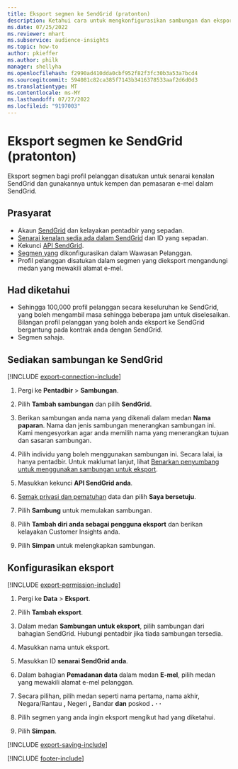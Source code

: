 ```yaml
---
title: Eksport segmen ke SendGrid (pratonton)
description: Ketahui cara untuk mengkonfigurasikan sambungan dan eksport ke SendGrid.
ms.date: 07/25/2022
ms.reviewer: mhart
ms.subservice: audience-insights
ms.topic: how-to
author: pkieffer
ms.author: philk
manager: shellyha
ms.openlocfilehash: f2990ad410dda0cbf952f82f3fc30b3a53a7bcd4
ms.sourcegitcommit: 594081c82ca385f7143b3416378533aaf2d6d0d3
ms.translationtype: MT
ms.contentlocale: ms-MY
ms.lasthandoff: 07/27/2022
ms.locfileid: "9197003"
---
```

# <a name="export-segments-to-sendgrid-preview"></a>Eksport segmen ke SendGrid (pratonton)

Eksport segmen bagi profil pelanggan disatukan untuk senarai kenalan SendGrid dan gunakannya untuk kempen dan pemasaran e-mel dalam SendGrid.

## <a name="prerequisites"></a>Prasyarat

- Akaun [SendGrid](https://sendgrid.com/) dan kelayakan pentadbir yang sepadan.
- [Senarai kenalan sedia ada dalam SendGrid](https://sendgrid.com/docs/ui/managing-contacts/create-and-manage-contacts/#manage-contacts) dan ID yang sepadan.
- Kekunci [API SendGrid](https://sendgrid.com/docs/ui/account-and-settings/api-keys/).
- [Segmen yang](segments.md) dikonfigurasikan dalam Wawasan Pelanggan.
- Profil pelanggan disatukan dalam segmen yang dieksport mengandungi medan yang mewakili alamat e-mel.

## <a name="known-limitations"></a>Had diketahui

- Sehingga 100,000 profil pelanggan secara keseluruhan ke SendGrid, yang boleh mengambil masa sehingga beberapa jam untuk diselesaikan. Bilangan profil pelanggan yang boleh anda eksport ke SendGrid bergantung pada kontrak anda dengan SendGrid.
- Segmen sahaja.

## <a name="set-up-connection-to-sendgrid"></a>Sediakan sambungan ke SendGrid

[!INCLUDE [export-connection-include](includes/export-connection-admn.md)]

1. Pergi ke **Pentadbir** > **Sambungan**.

1. Pilih **Tambah sambungan** dan pilih **SendGrid**.

1. Berikan sambungan anda nama yang dikenali dalam medan **Nama paparan**. Nama dan jenis sambungan menerangkan sambungan ini. Kami mengesyorkan agar anda memilih nama yang menerangkan tujuan dan sasaran sambungan.

1. Pilih individu yang boleh menggunakan sambungan ini. Secara lalai, ia hanya pentadbir. Untuk maklumat lanjut, lihat [Benarkan penyumbang untuk menggunakan sambungan untuk eksport](connections.md#allow-contributors-to-use-a-connection-for-exports).

1. Masukkan kekunci **API SendGrid anda**.

1. [Semak privasi dan pematuhan](connections.md#data-privacy-and-compliance) data dan pilih **Saya bersetuju**.

1. Pilih **Sambung** untuk memulakan sambungan.

1. Pilih **Tambah diri anda sebagai pengguna eksport** dan berikan kelayakan Customer Insights anda.

1. Pilih **Simpan** untuk melengkapkan sambungan.

## <a name="configure-an-export"></a>Konfigurasikan eksport

[!INCLUDE [export-permission-include](includes/export-permission.md)]

1. Pergi ke **Data** > **Eksport**.

1. Pilih **Tambah eksport**.

1. Dalam medan **Sambungan untuk eksport**, pilih sambungan dari bahagian SendGrid. Hubungi pentadbir jika tiada sambungan tersedia.

1. Masukkan nama untuk eksport.

1. Masukkan ID **senarai SendGrid anda**.

1. Dalam bahagian **Pemadanan data** dalam medan **E-mel**, pilih medan yang mewakili alamat e-mel pelanggan.

1. Secara pilihan, pilih medan seperti nama pertama, nama akhir, Negara/Rantau **,** Negeri **,** Bandar **dan** poskod **.** **·** **·**

1. Pilih segmen yang anda ingin eksport mengikut had yang diketahui.

1. Pilih **Simpan**.

[!INCLUDE [export-saving-include](includes/export-saving.md)]

[!INCLUDE [footer-include](includes/footer-banner.md)]
